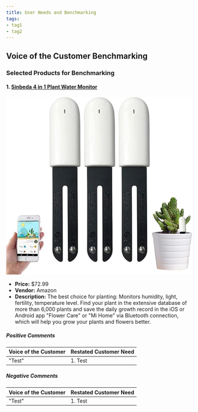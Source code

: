 ```yaml
---
title: User Needs and Benchmarking
tags:
- tag1
- tag2
---
```


## Voice of the Customer Benchmarking
### Selected Products for Benchmarking
#### 1. [Sinbeda 4 in 1 Plant Water Monitor](https://www.amazon.com/Automatically-Temperature-Fertility-Bluetooth-Hygrometer/dp/B0B6QVF3M4/ref=sr_1_9?crid=2VE0OK43XV2H5&dib=eyJ2IjoiMSJ9.fMroIyQzQiCykwfuFYgWXue0WNwL_cxZ_l5reGArKTQpcQW_WX8IDYRZpEEXZiQ8pDniZTd5DTasy9MkSUA0KgAbLCilJRHw3IyDD9r6cvJ3GAilf3Fuou6R0-jxUxDjU7HkB3Ji1yOPPYDYYLtCDMOsb3hcl4n0lemLS4F6EfIm8dIAQOdylc7j1HqAukcuUP8adbw6imX_NF6h7xodWc3ftVgZ8vf-ATdek4Ljrefg8pDg869VGWP8kvq3tgLIqhNm1efyljfhLGAF-39piFIUShumwVKlXM7fDOY8CuA.4QDVd5TpyG7IhfERH2moGHcvI-MLoTJNEc9tqLg7zbg&dib_tag=se&keywords=smart%2Bplant%2Bmonitoring%2Bsystem&qid=1757787409&sprefix=smart%2Bplant%2Bmonito%2Caps%2C232&sr=8-9&th=1)

![Sinbeda Monitor](../image/Sinbeda_monitor.jpg)

- **Price:** $72.99
- **Vendor:** Amazon
- **Description:** The best choice for planting: Monitors humidity, light, fertility, temperature level. Find your plant in the extensive database of more than 6,000 plants and save the daily growth record in the iOS or Android app "Flower Care" or "Mi Home" via Bluetooth connection, which will help you grow your plants and flowers better.

##### Positive Comments
| Voice of the Customer | Restated Customer Need |
| --------------------- | ---------------------- |
| "Test" | 1. Test |

##### Negative Comments
| Voice of the Customer | Restated Customer Need |
| --------------------- | ---------------------- |
| "Test" | 1. Test |

